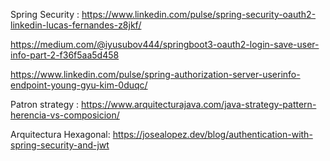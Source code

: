 Spring Security :
https://www.linkedin.com/pulse/spring-security-oauth2-linkedin-lucas-fernandes-z8jkf/

https://medium.com/@iyusubov444/springboot3-oauth2-login-save-user-info-part-2-f36f5aa5d458

https://www.linkedin.com/pulse/spring-authorization-server-userinfo-endpoint-young-gyu-kim-0duqc/

Patron strategy : https://www.arquitecturajava.com/java-strategy-pattern-herencia-vs-composicion/


Arquitectura  Hexagonal:
https://josealopez.dev/blog/authentication-with-spring-security-and-jwt